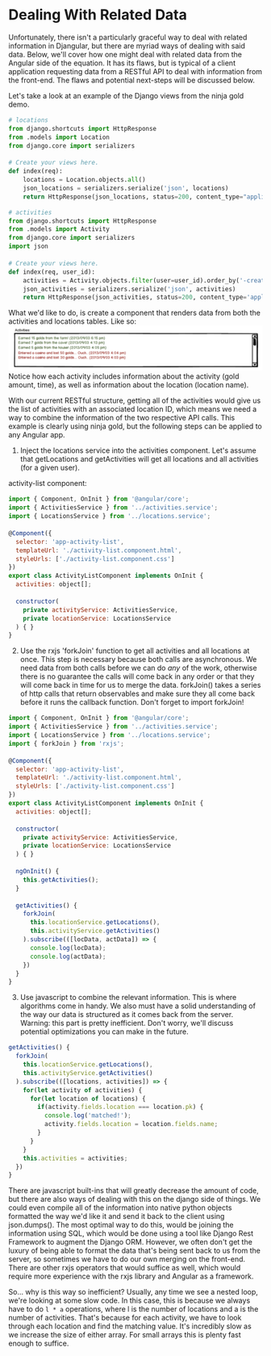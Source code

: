 # Dealing With Related Data
Unfortunately, there isn't a particularly graceful way to deal with related information in Djangular, but there are myriad ways of dealing with said data. Below, we'll cover how one might deal with related data from the Angular side of the equation. It has its flaws, but is typical of a client application requesting data from a RESTful API to deal with information from the front-end. The flaws and potential next-steps will be discussed below.

Let's take a look at an example of the Django views from the ninja gold demo.
```python
# locations
from django.shortcuts import HttpResponse
from .models import Location
from django.core import serializers

# Create your views here.
def index(req):
    locations = Location.objects.all()
    json_locations = serializers.serialize('json', locations)
    return HttpResponse(json_locations, status=200, content_type="application/json")
```
```python
# activities
from django.shortcuts import HttpResponse
from .models import Activity
from django.core import serializers
import json

# Create your views here.
def index(req, user_id):
    activities = Activity.objects.filter(user=user_id).order_by('-created_at')
    json_activities = serializers.serialize('json', activities)
    return HttpResponse(json_activities, status=200, content_type='application/json')
```
What we'd like to do, is create a component that renders data from both the activities and locations tables. Like so:
![Ninja Gold Activities Image](https://github.com/amazon-djangular/instructor-wes/blob/master/lessons/full-stack/activities.png)
Notice how each activity includes information about the activity (gold amount, time), as well as information about the location (location name).

With our current RESTful structure, getting all of the activities would give us the list of activities with an associated location ID, which means we need a way to combine the information of the two respective API calls. This example is clearly using ninja gold, but the following steps can be applied to any Angular app.

1. Inject the locations service into the activities component. Let's assume that getLocations and getActivities will get all locations and all activities (for a given user).

activity-list component:
```javascript
import { Component, OnInit } from '@angular/core';
import { ActivitiesService } from '../activities.service';
import { LocationsService } from '../locations.service';

@Component({
  selector: 'app-activity-list',
  templateUrl: './activity-list.component.html',
  styleUrls: ['./activity-list.component.css']
})
export class ActivityListComponent implements OnInit {
  activities: object[];

  constructor(
    private activityService: ActivitiesService,
    private locationService: LocationsService
  ) { }
}
```
2. Use the rxjs 'forkJoin' function to get all activities and all locations at once. This step is necessary because both calls are asynchronous. We need data from both calls before we can do _any_ of the work, otherwise there is no guarantee the calls will come back in any order or that they will come back in time for us to merge the data. forkJoin() takes a series of http calls that return observables and make sure they all come back before it runs the callback function. Don't forget to import forkJoin!
```javascript
import { Component, OnInit } from '@angular/core';
import { ActivitiesService } from '../activities.service';
import { LocationsService } from '../locations.service';
import { forkJoin } from 'rxjs';

@Component({
  selector: 'app-activity-list',
  templateUrl: './activity-list.component.html',
  styleUrls: ['./activity-list.component.css']
})
export class ActivityListComponent implements OnInit {
  activities: object[];

  constructor(
    private activityService: ActivitiesService,
    private locationService: LocationsService
  ) { }

  ngOnInit() {
    this.getActivities();
  }

  getActivities() {
    forkJoin(
      this.locationService.getLocations(),
      this.activityService.getActivities()
    ).subscribe(([locData, actData]) => {
      console.log(locData);
      console.log(actData);
    })
  }
}
```
3. Use javascript to combine the relevant information. This is where algorithms come in handy. We also must have a solid understanding of the way our data is structured as it comes back from the server. Warning: this part is pretty inefficient. Don't worry, we'll discuss potential optimizations you can make in the future.
```javascript
getActivities() {
  forkJoin(
    this.locationService.getLocations(),
    this.activityService.getActivities()
  ).subscribe(([locations, activities]) => {
    for(let activity of activities) {
      for(let location of locations) {
        if(activity.fields.location === location.pk) {
          console.log('matched!');
          activity.fields.location = location.fields.name;
        }
      }
    }
    this.activities = activities;
  })
}
```
There are javascript built-ins that will greatly decrease the amount of code, but there are also ways of dealing with this on the django side of things. We could even compile all of the information into native python objects formatted the way we'd like it and send it back to the client using json.dumps(). The most optimal way to do this, would be joining the information using SQL, which would be done using a tool like Django Rest Framework to augment the Django ORM. However, we often don't get the luxury of being able to format the data that's being sent back to us from the server, so sometimes we have to do our own merging on the front-end. There are other rxjs operators that would suffice as well, which would require more experience with the rxjs library and Angular as a framework.

So... why is this way so inefficient? Usually, any time we see a nested loop, we're looking at some slow code. In this case, this is because we always have to do `l * a` operations, where l is the number of locations and a is the number of activities. That's because for each activity, we have to look through each location and find the matching value. It's incredibly slow as we increase the size of either array. For small arrays this is plenty fast enough to suffice.